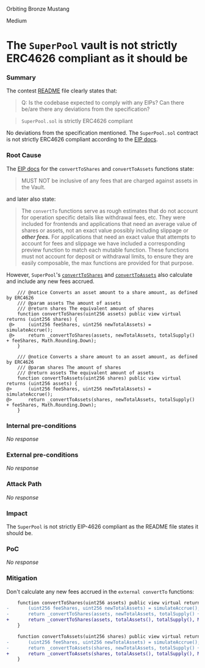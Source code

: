 Orbiting Bronze Mustang

Medium

# The `SuperPool` vault is not strictly ERC4626 compliant as it should be

### Summary

The contest [README](https://github.com/sherlock-audit/2024-08-sentiment-v2/blob/main/README.md?plain=1#L49) file clearly states that:

> Q: Is the codebase expected to comply with any EIPs? Can there be/are there any deviations from the specification?

> `SuperPool.sol` is strictly ERC4626 compliant

No deviations from the specification mentioned. The `SuperPool.sol` contract is not strictly ERC4626 compliant according to the [EIP docs](https://eips.ethereum.org/EIPS/eip-4626).

### Root Cause

The [EIP docs](https://eips.ethereum.org/EIPS/eip-4626) for the `convertToShares` and `convertToAssets` functions state:

> MUST NOT be inclusive of any fees that are charged against assets in the Vault.

and later also state:

> The `convertTo` functions serve as rough estimates that do not account for operation specific details like withdrawal fees, etc. They were included for frontends and applications that need an average value of shares or assets, not an exact value possibly including slippage or _**other fees.**_ For applications that need an exact value that attempts to account for fees and slippage we have included a corresponding preview function to match each mutable function. These functions must not account for deposit or withdrawal limits, to ensure they are easily composable, the max functions are provided for that purpose.

However, `SuperPool`'s [`convertToShares`](https://github.com/sherlock-audit/2024-08-sentiment-v2/blob/main/protocol-v2/src/SuperPool.sol#L194) and [`convertToAssets`](https://github.com/sherlock-audit/2024-08-sentiment-v2/blob/main/protocol-v2/src/SuperPool.sol#L202) also calculate and include any new fees accrued.

```solidity
    /// @notice Converts an asset amount to a share amount, as defined by ERC4626
    /// @param assets The amount of assets
    /// @return shares The equivalent amount of shares
    function convertToShares(uint256 assets) public view virtual returns (uint256 shares) {
 @>     (uint256 feeShares, uint256 newTotalAssets) = simulateAccrue();
 @>     return _convertToShares(assets, newTotalAssets, totalSupply() + feeShares, Math.Rounding.Down);
    }

    /// @notice Converts a share amount to an asset amount, as defined by ERC4626
    /// @param shares The amount of shares
    /// @return assets The equivalent amount of assets
    function convertToAssets(uint256 shares) public view virtual returns (uint256 assets) {
@>      (uint256 feeShares, uint256 newTotalAssets) = simulateAccrue();
@>      return _convertToAssets(shares, newTotalAssets, totalSupply() + feeShares, Math.Rounding.Down);
    }
```

### Internal pre-conditions

_No response_

### External pre-conditions

_No response_

### Attack Path

_No response_

### Impact

The `SuperPool` is not strictly EIP-4626 compliant as the README file states it should be.

### PoC

_No response_

### Mitigation

Don't calculate any new fees accrued in the `external convertTo` functions:

```diff
    function convertToShares(uint256 assets) public view virtual returns (uint256 shares) {
-       (uint256 feeShares, uint256 newTotalAssets) = simulateAccrue();
-       return _convertToShares(assets, newTotalAssets, totalSupply() + feeShares, Math.Rounding.Down);
+       return _convertToShares(assets, totalAssets(), totalSupply(), Math.Rounding.Down);
    }

    function convertToAssets(uint256 shares) public view virtual returns (uint256 assets) {
-       (uint256 feeShares, uint256 newTotalAssets) = simulateAccrue();
-       return _convertToAssets(shares, newTotalAssets, totalSupply() + feeShares, Math.Rounding.Down);
+       return _convertToAssets(shares, totalAssets(), totalSupply(), Math.Rounding.Down);
    }
```